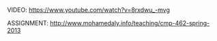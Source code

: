 VIDEO: https://www.youtube.com/watch?v=8rxdwu_-mvg
     
ASSIGNMENT: http://www.mohamedaly.info/teaching/cmp-462-spring-2013
